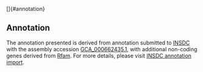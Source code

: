 []{#annotation}

Annotation
----------

The annotation presented is derived from annotation submitted to
[INSDC](http://www.insdc.org) with the assembly accession
[GCA\_000662435.1](http://www.ebi.ac.uk/ena/data/view/GCA_000662435.1),
with additional non-coding genes derived from
[Rfam](http://rfam.xfam.org/). For more details, please visit [INSDC
annotation
import](http://ensemblgenomes.org/info/data/insdc_annotation).
